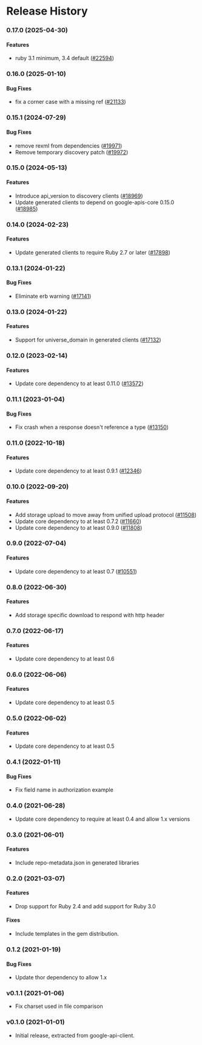 # Release History

### 0.17.0 (2025-04-30)

#### Features

* ruby 3.1 minimum, 3.4 default ([#22594](https://github.com/googleapis/google-api-ruby-client/issues/22594)) 

### 0.16.0 (2025-01-10)

#### Bug Fixes

* fix a corner case with a missing ref ([#21133](https://github.com/googleapis/google-api-ruby-client/issues/21133)) 

### 0.15.1 (2024-07-29)

#### Bug Fixes

* remove rexml from dependencies ([#19971](https://github.com/googleapis/google-api-ruby-client/issues/19971)) 
* Remove temporary discovery patch ([#19972](https://github.com/googleapis/google-api-ruby-client/issues/19972)) 

### 0.15.0 (2024-05-13)

#### Features

* Introduce api_version to discovery clients ([#18969](https://github.com/googleapis/google-api-ruby-client/issues/18969)) 
* Update generated clients to depend on google-apis-core 0.15.0 ([#18985](https://github.com/googleapis/google-api-ruby-client/issues/18985)) 

### 0.14.0 (2024-02-23)

#### Features

* Update generated clients to require Ruby 2.7 or later ([#17898](https://github.com/googleapis/google-api-ruby-client/issues/17898)) 

### 0.13.1 (2024-01-22)

#### Bug Fixes

* Eliminate erb warning ([#17141](https://github.com/googleapis/google-api-ruby-client/issues/17141)) 

### 0.13.0 (2024-01-22)

#### Features

* Support for universe_domain in generated clients ([#17132](https://github.com/googleapis/google-api-ruby-client/issues/17132)) 

### 0.12.0 (2023-02-14)

#### Features

* Update core dependency to at least 0.11.0 ([#13572](https://github.com/googleapis/google-api-ruby-client/issues/13572)) 

### 0.11.1 (2023-01-04)

#### Bug Fixes

* Fix crash when a response doesn't reference a type ([#13150](https://github.com/googleapis/google-api-ruby-client/issues/13150)) 

### 0.11.0 (2022-10-18)

#### Features

* Update core dependency to at least 0.9.1 ([#12346](https://github.com/googleapis/google-api-ruby-client/issues/12346)) 

### 0.10.0 (2022-09-20)

#### Features

* Add storage upload to move away from unified upload protocol ([#11508](https://github.com/googleapis/google-api-ruby-client/issues/11508)) 
* Update core dependency to at least 0.7.2 ([#11660](https://github.com/googleapis/google-api-ruby-client/issues/11660)) 
* Update core dependency to at least 0.9.0 ([#11808](https://github.com/googleapis/google-api-ruby-client/issues/11808)) 

### 0.9.0 (2022-07-04)

#### Features

* Update core dependency to at least 0.7 ([#10551](https://github.com/googleapis/google-api-ruby-client/issues/10551)) 

### 0.8.0 (2022-06-30)

#### Features

* Add storage specific download to respond with http header 

### 0.7.0 (2022-06-17)

#### Features

* Update core dependency to at least 0.6

### 0.6.0 (2022-06-06)

#### Features

* Update core dependency to at least 0.5

### 0.5.0 (2022-06-02)

#### Features

* Update core dependency to at least 0.5

### 0.4.1 (2022-01-11)

#### Bug Fixes

* Fix field name in authorization example 

### 0.4.0 (2021-06-28)

* Update core dependency to require at least 0.4 and allow 1.x versions

### 0.3.0 (2021-06-01)

#### Features

* Include repo-metadata.json in generated libraries

### 0.2.0 (2021-03-07)

#### Features

* Drop support for Ruby 2.4 and add support for Ruby 3.0

#### Fixes

* Include templates in the gem distribution.

### 0.1.2 (2021-01-19)

#### Bug Fixes

* Update thor dependency to allow 1.x

### v0.1.1 (2021-01-06)

* Fix charset used in file comparison

### v0.1.0 (2021-01-01)

* Initial release, extracted from google-api-client.
